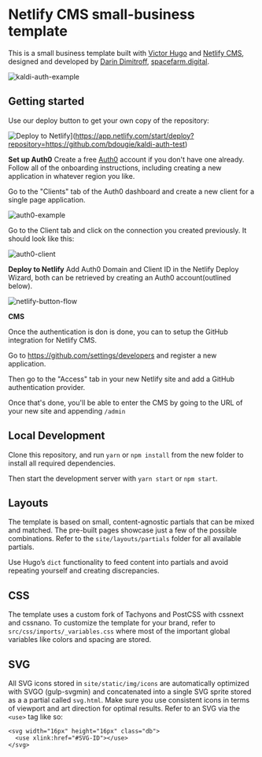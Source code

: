 # Netlify CMS small-business template

This is a small business template built with [Victor Hugo](https://github.com/netlify/victor-hugo) and [Netlify CMS](https://github.com/netlify/netlify-cms), designed and developed by [Darin Dimitroff](http://www.darindimitroff.com/), [spacefarm.digital](https://www.spacefarm.digital).

![kaldi-auth-example](http://i.imgur.com/O5latIl.png)

## Getting started

Use our deploy button to get your own copy of the repository:

![Deploy to Netlify](https://www.netlify.com/img/deploy/button.svg)](https://app.netlify.com/start/deploy?repository=https://github.com/bdougie/kaldi-auth-test)

**Set up Auth0**
Create a free [Auth0](https://auth0.com/) account if you don't have one already. Follow all of the onboarding instructions, including creating a new application in whatever region you like.

Go to the "Clients" tab of the Auth0 dashboard and create a new client for a single page application.

![auth0-example](http://i.imgur.com/plyuYno.png)

Go to the Client tab and click on the connection you created previously. It should look like this:

![auth0-client](http://i.imgur.com/3Xn6tJZ.png)

**Deploy to Netlify**
Add Auth0 Domain and Client ID in the Netlify Deploy Wizard, both can be retrieved by creating an Auth0 account(outlined below). 

![netlify-button-flow](http://i.imgur.com/3Xn6tJZ.png)

**CMS**

Once the authentication is don is done, you can to setup the GitHub integration for Netlify CMS.

Go to https://github.com/settings/developers and register a new application.

Then go to the "Access" tab in your new Netlify site and add a GitHub authentication provider.

Once that's done, you'll be able to enter the CMS by going to the URL of your new site and appending `/admin`

## Local Development

Clone this repository, and run `yarn` or `npm install` from the new folder to install all required dependencies.

Then start the development server with `yarn start` or `npm start`.

## Layouts

The template is based on small, content-agnostic partials that can be mixed and matched. The pre-built pages showcase just a few of the possible combinations. Refer to the `site/layouts/partials` folder for all available partials.

Use Hugo’s `dict` functionality to feed content into partials and avoid repeating yourself and creating discrepancies.

## CSS

The template uses a custom fork of Tachyons and PostCSS with cssnext and cssnano. To customize the template for your brand, refer to `src/css/imports/_variables.css` where most of the important global variables like colors and spacing are stored.

## SVG

All SVG icons stored in `site/static/img/icons` are automatically optimized with SVGO (gulp-svgmin) and concatenated into a single SVG sprite stored as a a partial called `svg.html`. Make sure you use consistent icons in terms of viewport and art direction for optimal results. Refer to an SVG via the `<use>` tag like so:

```
<svg width="16px" height="16px" class="db">
  <use xlink:href="#SVG-ID"></use>
</svg>
```
